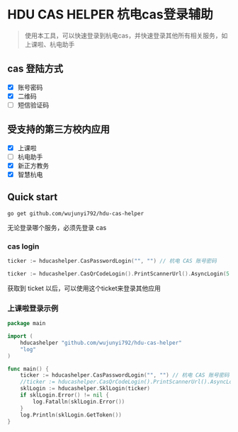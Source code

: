 # HDU CAS HELPER 杭电cas登录辅助

> 使用本工具，可以快速登录到杭电cas，并快速登录其他所有相关服务，如上课啦、杭电助手

## cas 登陆方式
- [x] 账号密码
- [x] 二维码
- [ ] 短信验证码

## 受支持的第三方校内应用
- [x] 上课啦
- [ ] 杭电助手
- [x] 新正方教务
- [x] 智慧杭电

## Quick start

```shell
go get github.com/wujunyi792/hdu-cas-helper
```

无论登录哪个服务，必须先登录 cas

### cas login
```Go
ticker := hducashelper.CasPasswordLogin("", "") // 杭电 CAS 账号密码
```
```Go
ticker := hducashelper.CasQrCodeLogin().PrintScannerUrl().AsyncLogin(5 * time.Second, 10) // 使用二维码登录， 控制台会输出链接， 使用微信打开连接即可登录
```

获取到 ticket 以后，可以使用这个ticket来登录其他应用

### 上课啦登录示例
```Go
package main

import (
	hducashelper "github.com/wujunyi792/hdu-cas-helper"
	"log"
)

func main() {
	ticker := hducashelper.CasPasswordLogin("", "") // 杭电 CAS 账号密码
	//ticker := hducashelper.CasQrCodeLogin().PrintScannerUrl().AsyncLogin(5 * time.Second, 10)
	sklLogin := hducashelper.SklLogin(ticker)
	if sklLogin.Error() != nil {
		log.Fatalln(sklLogin.Error())
	}
	log.Println(sklLogin.GetToken())
}

```

